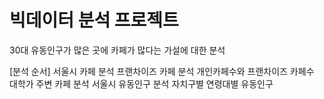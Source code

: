 # 빅데이터 분석 프로젝트

30대 유동인구가 많은 곳에 카페가 많다는 가설에 대한 분석

[분석 순서]
서울시 카페 분석
프랜차이즈 카페 분석
개인카페수와 프랜차이즈 카페수
대학가 주변 카페 분석
서울시 유동인구 분석
자치구별 연령대별 유동인구

